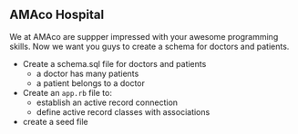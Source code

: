 ## AMAco Hospital
We at AMAco are suppper impressed with your awesome programming skills. Now we want you guys to create a schema for doctors and patients.
- Create a schema.sql file for doctors and patients
  - a doctor has many patients
  - a patient belongs to a doctor
- Create an `app.rb` file to:
  - establish an active record connection
  - define active record classes with associations
- create a seed file
